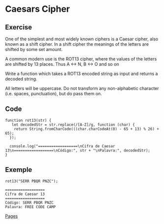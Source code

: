 # Caesars Cipher

<h2>Exercise</h2>
<p>One of the simplest and most widely known ciphers is a Caesar cipher, also known as a shift cipher. In a shift cipher the meanings of the letters are shifted by some set amount.</p>

<p>A common modern use is the ROT13 cipher, where the values of the letters are shifted by 13 places. Thus A ↔ N, B ↔ O and so on</p>

<p>Write a function which takes a ROT13 encoded string as input and returns a decoded string.</p>

<p>All letters will be uppercase. Do not transform any non-alphabetic character (i.e. spaces, punctuation), but do pass them on.</p>

<h2>Code</h2>

```
function rot13(str) {
   let decodedStr = str.replace(/[A-Z]/g, function (char) {
    return String.fromCharCode(((char.charCodeAt(0) - 65 + 13) % 26) + 65);
  });

  console.log("==================\nCifra de Caesar 13\n==================\nCódigo:", str + "\nPalavra:", decodedStr);
}
```

<h2>Exemple</h2>

```
rot13("SERR PBQR PNZC");

==================
Cifra de Caesar 13
==================
Código: SERR PBQR PNZC
Palavra: FREE CODE CAMP
```
<a href="" target=_blank>Pages</a>
